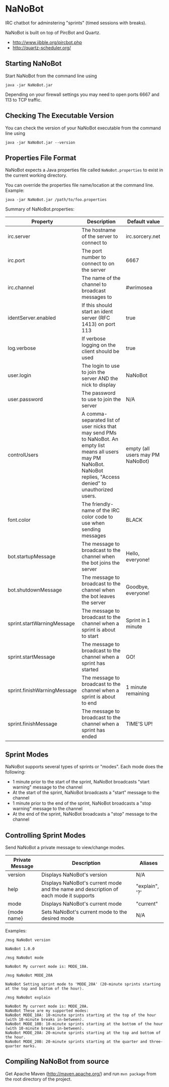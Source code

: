 NaNoBot
=======

IRC chatbot for adminstering "sprints" (timed sessions with breaks).

NaNoBot is built on top of PircBot and Quartz.
* http://www.jibble.org/pircbot.php
* http://quartz-scheduler.org/


Starting NaNoBot
----------------

Start NaNoBot from the command line using
```
java -jar NaNoBot.jar
```

Depending on your firewall settings you may need to open ports 6667 and 113 to TCP traffic.


Checking The Executable Version
-------------------------------

You can check the version of your NaNoBot executable from the command line using
```
java -jar NaNoBot.jar --version
```


Properties File Format
----------------------

NaNoBot expects a Java properties file called `NaNoBot.properties` to exist in the current working directory.

You can override the properties file name/location at the command line. Example:
```
java -jar NaNoBot.jar /path/to/foo.properties
```

Summary of NaNoBot.properties:

| Property | Description | Default value |
| -------- | ----------- | ------------- |
| irc.server | The hostname of the server to connect to | irc.sorcery.net |
| irc.port | The port number to connect to on the server | 6667 |
| irc.channel | The name of the channel to broadcast messages to | #wrimosea |
| identServer.enabled | If this should start an ident server (RFC 1413) on port 113 | true |
| log.verbose | If verbose logging on the client should be used | true |
| user.login | The login to use to join the server AND the nick to display | NaNoBot |
| user.password | The password to use to join the server | N/A |
| controlUsers | A comma-separated list of user nicks that may send PMs to NaNoBot. An empty list means all users may PM NaNoBot. NaNoBot replies, "Access denied" to unauthorized users. | empty (all users may PM NaNoBot) |
| font.color | The friendly-name of the IRC color code to use when sending messages | BLACK |
| bot.startupMessage | The message to broadcast to the channel when the bot joins the server | Hello, everyone! |
| bot.shutdownMessage | The message to broadcast to the channel when the bot leaves the server | Goodbye, everyone! |
| sprint.startWarningMessage | The message to broadcast to the channel when a sprint is about to start | Sprint in 1 minute |
| sprint.startMessage | The message to broadcast to the channel when a sprint has started | GO! |
| sprint.finishWarningMessage | The message to broadcast to the channel when a sprint is about to end | 1 minute remaining |
| sprint.finishMessage | The message to broadcast to the channel when a sprint has ended | TIME'S UP! |


Sprint Modes
------------

NaNoBot supports several types of sprints or "modes". Each mode does the following:
* 1 minute prior to the start of the sprint, NaNoBot broadcasts "start warning" message to the channel
* At the start of the sprint, NaNoBot broadcasts a "start" message to the channel
* 1 minute prior to the end of the sprint, NaNoBot broadcasts a "stop warning" message to the channel
* At the end of the sprint, NaNoBot broadcasts a "stop" message to the channel


Controlling Sprint Modes
------------------------

Send NaNoBot a private message to view/change modes.

| Private Message | Description | Aliases |
| --------------- | ----------- | ------- |
| version | Displays NaNoBot's version | N/A |
| help | Displays NaNoBot's current mode and the name and description of each mode it supports | "explain", '?' |
| mode | Displays NaNoBot's current mode | "current" |
| {mode name} | Sets NaNoBot's current mode to the desired mode | N/A |

Examples:
```
/msg NaNoBot version

NaNoBot 1.0.0

/msg NaNoBot mode

NaNoBot	My current mode is: MODE_10A.

/msg NaNoBot MODE_20A

NaNoBot	Setting sprint mode to 'MODE_20A' (20-minute sprints starting at the top and bottom of the hour).

/msg NaNoBot explain

NaNoBot	My current mode is: MODE_20A.
NaNoBot	These are my supported modes:
NaNoBot	MODE_10A: 10-minute sprints starting at the top of the hour (with 10-minute breaks in-between).
NaNoBot	MODE_10B: 10-minute sprints starting at the bottom of the hour (with 10-minute breaks in-between).
NaNoBot	MODE_20A: 20-minute sprints starting at the top and bottom of the hour.
NaNoBot	MODE_20B: 20-minute sprints starting at the quarter and three-quarter marks.
```


Compiling NaNoBot from source
-----------------------------

Get Apache Maven (http://maven.apache.org/) and run `mvn package` from the root directory of the project.
